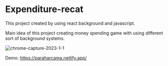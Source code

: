 # Expenditure-recat

This project created by using react background and javascript.

Main idea of this project creating money spending game with using different sort of background systems.

![chrome-capture-2023-1-1](https://user-images.githubusercontent.com/116838694/216044913-5fa391f6-1c24-4a11-a7db-eae443a35adf.gif)


Demo: https://paraharcama.netlify.app/
